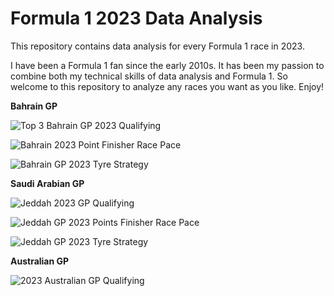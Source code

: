 # Formula 1 2023 Data Analysis
This repository contains data analysis for every Formula 1 race in 2023.

I have been a Formula 1 fan since the early 2010s. It has been my passion to combine both my technical skills of data analysis and Formula 1. So welcome to this repository to analyze any races you want as you like. Enjoy!

**Bahrain GP**

![Top 3 Bahrain GP 2023 Qualifying](https://user-images.githubusercontent.com/93969104/229261980-fa624a4c-d987-449e-9424-9d10fe34df6b.png)

![Bahrain 2023 Point Finisher Race Pace](https://user-images.githubusercontent.com/93969104/229261986-16bce849-709d-4789-950c-b28d54ba8027.png)

![Bahrain GP 2023 Tyre Strategy](https://user-images.githubusercontent.com/93969104/229262004-27d7c10e-7ce9-424d-9681-434a3a1c32f3.png)

**Saudi Arabian GP**

![Jeddah 2023 GP Qualifying](https://user-images.githubusercontent.com/93969104/229264020-ceb4e2c9-94e5-486f-b154-d77a33d9e984.png)

![Jeddah GP 2023 Points Finisher Race Pace](https://user-images.githubusercontent.com/93969104/229264023-756b8012-757c-4830-a38e-2b993ed498db.png)

![Jeddah GP 2023 Tyre Strategy](https://user-images.githubusercontent.com/93969104/229264028-50740254-c794-4e94-a059-c6b86649baf2.png)

**Australian GP**

![2023 Australian GP Qualifying](https://user-images.githubusercontent.com/93969104/229273256-c8ca724b-8e83-4a81-80d8-434f191302ff.png)
